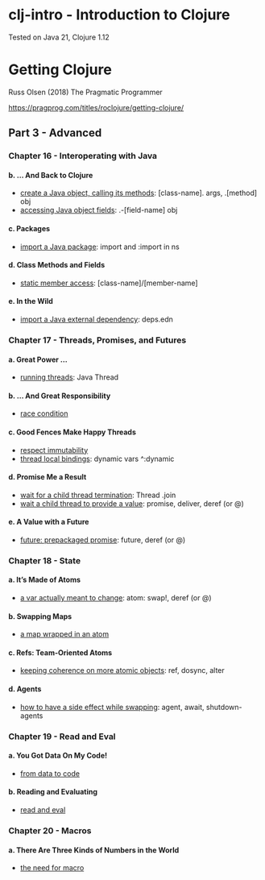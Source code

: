 # clj-intro - Introduction to Clojure
Tested on Java 21, Clojure 1.12

# Getting Clojure
Russ Olsen (2018) The Pragmatic Programmer

https://pragprog.com/titles/roclojure/getting-clojure/

## Part 3 - Advanced

### Chapter 16 - Interoperating with Java
#### b. … And Back to Clojure
- [create a Java object, calling its methods](ch16/b/e1.clj): [class-name]. args, .[method] obj  
- [accessing Java object fields](ch16/b/e2.clj): .-[field-name] obj
#### c. Packages
- [import a Java package](ch16/c/e1.clj): import and :import in ns
#### d. Class Methods and Fields
- [static member access](ch16/d/e1.clj): [class-name]/[member-name]
#### e. In the Wild
- [import a Java external dependency](ch16/e/e1.clj): deps.edn

### Chapter 17 - Threads, Promises, and Futures
#### a. Great Power …
- [running threads](ch17/a/e1.clj): Java Thread
#### b. … And Great Responsibility
- [race condition](ch17/b/e1.clj)
#### c. Good Fences Make Happy Threads
- [respect immutability](ch17/c/e1.clj)
- [thread local bindings](ch17/c/e2.clj): dynamic vars ^:dynamic
#### d. Promise Me a Result
- [wait for a child thread termination](ch17/d/e1.clj): Thread .join
- [wait a child thread to provide a value](ch17/d/e2.clj): promise, deliver, deref (or @)
#### e. A Value with a Future
- [future: prepackaged promise](): future, deref (or @)

### Chapter 18 - State
#### a. It’s Made of Atoms
- [a var actually meant to change](ch18/a/e1.clj): atom: swap!, deref (or @)
#### b. Swapping Maps
- [a map wrapped in an atom](ch18/b/e1.clj)
#### c. Refs: Team-Oriented Atoms
- [keeping coherence on more atomic objects](ch18/c/e1.clj): ref, dosync, alter
#### d. Agents
- [how to have a side effect while swapping](ch18/d/e1.clj): agent, await, shutdown-agents

### Chapter 19 - Read and Eval
#### a. You Got Data On My Code!
- [from data to code](ch19/a/e1.clj)
#### b. Reading and Evaluating
- [read and eval](ch19/b/e1.clj)

### Chapter 20 - Macros
#### a. There Are Three Kinds of Numbers in the World
- [the need for macro](ch20/a/e1.clj)